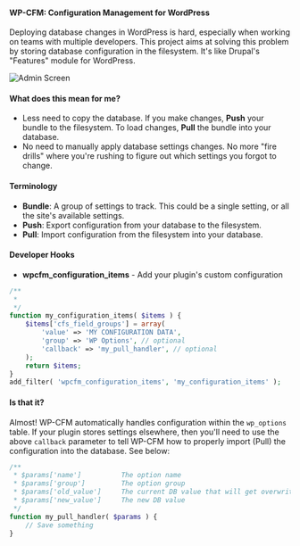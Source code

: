 #### WP-CFM: Configuration Management for WordPress

Deploying database changes in WordPress is hard, especially when working on teams with multiple developers. This project aims at solving this problem by storing database configuration in the filesystem. It's like Drupal's "Features" module for WordPress.

![Admin Screen](http://i.imgur.com/opQhDUa.png)

#### What does this mean for me?

* Less need to copy the database. If you make changes, **Push** your bundle to the filesystem. To load changes, **Pull** the bundle into your database.
* No need to manually apply database settings changes. No more "fire drills" where you're rushing to figure out which settings you forgot to change.

#### Terminology

* **Bundle**: A group of settings to track. This could be a single setting, or all the site's available settings.
* **Push**: Export configuration from your database to the filesystem.
* **Pull**: Import configuration from the filesystem into your database.

#### Developer Hooks

* **wpcfm_configuration_items** - Add your plugin's custom configuration

```php
/**
 * 
 */
function my_configuration_items( $items ) {
    $items['cfs_field_groups'] = array(
        'value' => 'MY CONFIGURATION DATA',
        'group' => 'WP Options', // optional
        'callback' => 'my_pull_handler', // optional
    );
    return $items;
}
add_filter( 'wpcfm_configuration_items', 'my_configuration_items' );
```

#### Is that it?

Almost! WP-CFM automatically handles configuration within the `wp_options` table. If your plugin stores settings elsewhere, then you'll need to use the above `callback` parameter to tell WP-CFM how to properly import (Pull) the configuration into the database. See below:

```php
/**
 * $params['name']          The option name
 * $params['group']         The option group
 * $params['old_value']     The current DB value that will get overwritten
 * $params['new_value']     The new DB value
 */
function my_pull_handler( $params ) {
    // Save something
}
```
